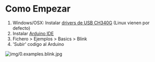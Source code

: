 # Como Empezar

1. Windows/OSX: Instalar [drivers de USB CH340G](drivers/) (Linux vienen por defecto)
2. Instalar [Arduino IDE](https://www.arduino.cc/en/main/software)
3. Fichero > Ejemplos > Basics > Blink
4. 'Subir' codigo al Arduino

![img/0.examples.blink.jpg](img/0.examples.blink.jpg)
